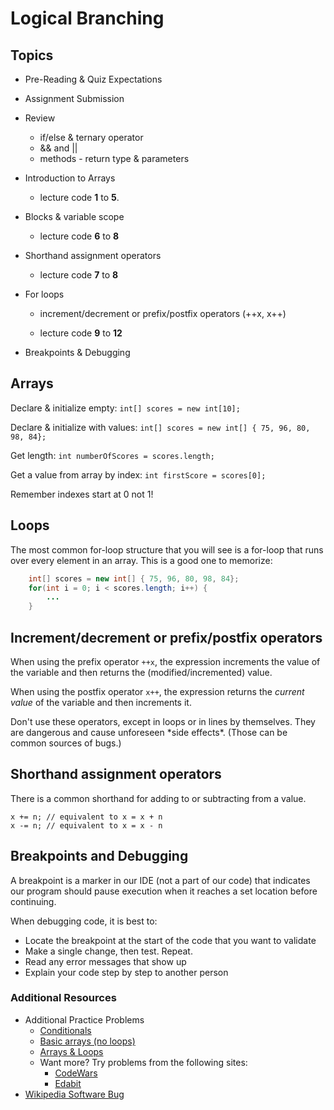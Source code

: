# Logical Branching

## Topics

- Pre-Reading & Quiz Expectations
- Assignment Submission 

- Review
    - if/else & ternary operator
    - && and ||
    - methods - return type & parameters 

- Introduction to Arrays
    - lecture code **1** to **5**.
- Blocks & variable scope
    - lecture code **6** to **8**
- Shorthand assignment operators
    - lecture code **7** to **8**
- For loops
    - increment/decrement or prefix/postfix operators (++x, x++)
    
    - lecture code **9** to **12**
- Breakpoints & Debugging 


## Arrays

Declare & initialize empty:
`int[] scores = new int[10];`

Declare & initialize with values:
`int[] scores = new int[] { 75, 96, 80, 98, 84};`

Get length: 
`int numberOfScores = scores.length;`

Get a value from array by index:
`int firstScore = scores[0];`

Remember indexes start at 0 not 1!

## Loops

The most common for-loop structure that you will see is a for-loop that runs over every element in an array. This is a good one to memorize:

``` java
    int[] scores = new int[] { 75, 96, 80, 98, 84};
    for(int i = 0; i < scores.length; i++) {
        ...
    }
```


## Increment/decrement or prefix/postfix operators

When using the prefix operator `++x`, the expression increments the value of the variable and then returns the (modified/incremented) value. 

When using the postfix operator `x++`, the expression returns the *current value* of the variable and then increments it.</div>

<div class="caution note">
Don't use these operators, except in loops or in lines by themselves. They are dangerous and cause unforeseen *side effects*. (Those can be common sources of bugs.)
</div>


## Shorthand assignment operators

There is a common shorthand for adding to or subtracting from a value.
```
x += n; // equivalent to x = x + n
x -= n; // equivalent to x = x - n
``` 


## Breakpoints and Debugging

<div class="definition note">A <span>breakpoint</span> is a marker in our IDE (not a part of our code) that indicates our program should pause execution when it reaches a set location before continuing.</div>

When debugging code, it is best to:

* Locate the breakpoint at the start of the code that you want to validate
* Make a single change, then test. Repeat.
* Read any error messages that show up
* Explain your code step by step to another person


### Additional Resources

- Additional Practice Problems
    - [Conditionals](https://codingbat.com/java/Logic-1)
    - [Basic arrays (no loops)](https://codingbat.com/java/Array-1)
    - [Arrays & Loops](https://codingbat.com/java/Array-2)
    - Want more? Try problems from the following sites:
        - [CodeWars](https://www.codewars.com/)
        - [Edabit](https://edabit.com/)
- [Wikipedia Software Bug](https://en.wikipedia.org/wiki/Software_bug)